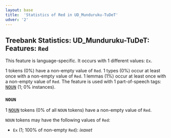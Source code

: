 ```yaml
---
layout: base
title:  'Statistics of Red in UD_Munduruku-TuDeT'
udver: '2'
---
```


## Treebank Statistics: UD_Munduruku-TuDeT: Features: `Red`

This feature is language-specific.
It occurs with 1 different values: `Ex`.

1 tokens (0%) have a non-empty value of `Red`.
1 types (0%) occur at least once with a non-empty value of `Red`.
1 lemmas (1%) occur at least once with a non-empty value of `Red`.
The feature is used with 1 part-of-speech tags: <tt><a href="myu_tudet-pos-NOUN.html">NOUN</a></tt> (1; 0% instances).

### `NOUN`

1 <tt><a href="myu_tudet-pos-NOUN.html">NOUN</a></tt> tokens (0% of all `NOUN` tokens) have a non-empty value of `Red`.

`NOUN` tokens may have the following values of `Red`:

* `Ex` (1; 100% of non-empty `Red`): <em>ixaxet</em>

